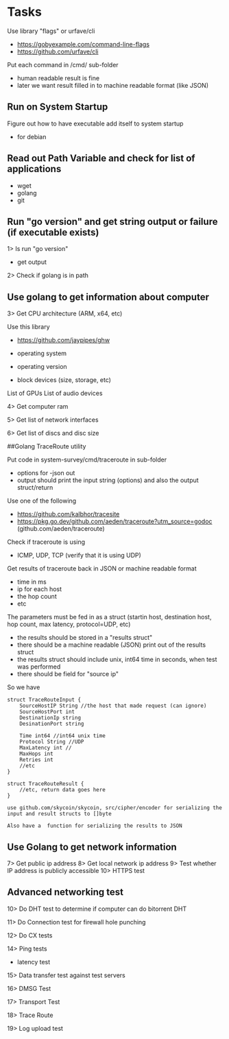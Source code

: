 


# Tasks

Use library "flags" or urfave/cli
- https://gobyexample.com/command-line-flags
- https://github.com/urfave/cli

Put each command in /cmd/ sub-folder
- human readable result is fine
- later we want result filled in to machine readable format (like JSON)

## Run on System Startup

Figure out how to have executable add itself to system startup
- for debian

## Read out Path Variable and check for list of applications

- wget
- golang
- git

## Run "go version" and get string output or failure (if executable exists)

1> Is run "go version"
- get output

2> Check if golang is in path

## Use golang to get information about computer

3> Get CPU architecture (ARM, x64, etc)

Use this library
- https://github.com/jaypipes/ghw

- operating system
- operating version
- block devices (size, storage, etc)

List of GPUs
List of audio devices


4> Get computer ram

5> Get list of network interfaces

6> Get list of discs and disc size


##Golang TraceRoute utility

Put code in system-survey/cmd/traceroute in sub-folder
- options for -json out
- output should print the input string (options) and also the output struct/return

Use one of the following 
- https://github.com/kalbhor/tracesite
- https://pkg.go.dev/github.com/aeden/traceroute?utm_source=godoc (github.com/aeden/traceroute)

Check if traceroute is using
- ICMP, UDP, TCP (verify that it is using UDP)

Get results of traceroute back in JSON or machine readable format
- time in ms
- ip for each host
- the hop count
- etc

The parameters must be fed in as a struct (startin host, destination host, hop count, max latency, protocol=UDP, etc)
- the results should be stored in a "results struct"
- there should be a machine readable (JSON) print out of the results struct
- the results struct should include unix, int64 time in seconds, when test was performed
- there should be field for "source ip"

So we have 

```golang
struct TraceRouteInput {
	SourceHostIP String //the host that made request (can ignore)
	SourceHostPort int
	DestinationIp string
	DesinationPort string
	
	Time int64 //int64 unix time
	Protocol String //UDP
	MaxLatency int //
	MaxHops int
	Retries int
	//etc
}

struct TraceRouteResult {
	//etc, return data goes here
}

use github.com/skycoin/skycoin, src/cipher/encoder for serializing the input and result structs to []byte

Also have a  function for serializing the results to JSON

```

## Use Golang to get network information

7> Get public ip address
8> Get local network ip address
9> Test whether IP address is publicly accessible
10> HTTPS test 

## Advanced networking test


10> Do DHT test to determine if computer can do bitorrent DHT

11> Do Connection test for firewall hole punching

12> Do CX tests



14> Ping tests
- latency test

15> Data transfer test against test servers

16> DMSG Test

17> Transport Test

18> Trace Route

19> Log upload test
